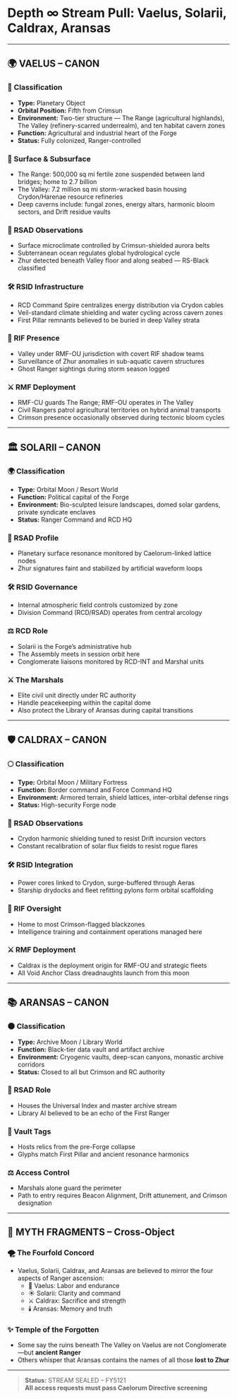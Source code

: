 
# Depth ∞ Stream Pull: Vaelus, Solarii, Caldrax, Aransas

---

## 🌍 VAELUS – CANON

### 🌌 Classification
- **Type:** Planetary Object
- **Orbital Position:** Fifth from Crimsun
- **Environment:** Two-tier structure — The Range (agricultural highlands), The Valley (refinery-scarred underrealm), and ten habitat cavern zones
- **Function:** Agricultural and industrial heart of the Forge
- **Status:** Fully colonized, Ranger-controlled

### 🧱 Surface & Subsurface
- The Range: 500,000 sq mi fertile zone suspended between land bridges; home to 2.7 billion
- The Valley: 7.2 million sq mi storm-wracked basin housing Crydon/Harenae resource refineries
- Deep caverns include: fungal zones, energy altars, harmonic bloom sectors, and Drift residue vaults

### 🧠 RSAD Observations
- Surface microclimate controlled by Crimsun-shielded aurora belts
- Subterranean ocean regulates global hydrological cycle
- Zhur detected beneath Valley floor and along seabed — RS-Black classified

### 🛠️ RSID Infrastructure
- RCD Command Spire centralizes energy distribution via Crydon cables
- Veil-standard climate shielding and water cycling across cavern zones
- First Pillar remnants believed to be buried in deep Valley strata

### 🚨 RIF Presence
- Valley under RMF-OU jurisdiction with covert RIF shadow teams
- Surveillance of Zhur anomalies in sub-aquatic cavern structures
- Ghost Ranger sightings during storm season logged

### ⚔️ RMF Deployment
- RMF-CU guards The Range; RMF-OU operates in The Valley
- Civil Rangers patrol agricultural territories on hybrid animal transports
- Crimson presence occasionally observed during tectonic bloom cycles

---

## 🏛️ SOLARII – CANON

### 🌍 Classification
- **Type:** Orbital Moon / Resort World
- **Function:** Political capital of the Forge
- **Environment:** Bio-sculpted leisure landscapes, domed solar gardens, private syndicate enclaves
- **Status:** Ranger Command and RCD HQ

### 🧬 RSAD Profile
- Planetary surface resonance monitored by Caelorum-linked lattice nodes
- Zhur signatures faint and stabilized by artificial waveform loops

### 🛠️ RSID Governance
- Internal atmospheric field controls customized by zone
- Division Command (RCD/RSAD) operates from central arcology

### ⚖️ RCD Role
- Solarii is the Forge’s administrative hub
- The Assembly meets in session orbit here
- Conglomerate liaisons monitored by RCD-INT and Marshal units

### ⚔️ The Marshals
- Elite civil unit directly under RC authority
- Handle peacekeeping within the capital dome
- Also protect the Library of Aransas during capital transitions

---

## 🛡️ CALDRAX – CANON

### 🌕 Classification
- **Type:** Orbital Moon / Military Fortress
- **Function:** Border command and Force Command HQ
- **Environment:** Armored terrain, shield lattices, inter-orbital defense rings
- **Status:** High-security Forge node

### 🧠 RSAD Observations
- Crydon harmonic shielding tuned to resist Drift incursion vectors
- Constant recalibration of solar flux fields to resist rogue flares

### 🛠️ RSID Integration
- Power cores linked to Crydon, surge-buffered through Aeras
- Starship drydocks and fleet refitting pylons form orbital scaffolding

### 🚨 RIF Oversight
- Home to most Crimson-flagged blackzones
- Intelligence training and containment operations managed here

### ⚔️ RMF Deployment
- Caldrax is the deployment origin for RMF-OU and strategic fleets
- All Void Anchor Class dreadnaughts launch from this moon

---

## 📚 ARANSAS – CANON

### 🌑 Classification
- **Type:** Archive Moon / Library World
- **Function:** Black-tier data vault and artifact archive
- **Environment:** Cryogenic vaults, deep-scan canyons, monastic archive corridors
- **Status:** Closed to all but Crimson and RC authority

### 🧠 RSAD Role
- Houses the Universal Index and master archive stream
- Library AI believed to be an echo of the First Ranger

### 🧬 Vault Tags
- Hosts relics from the pre-Forge collapse
- Glyphs match First Pillar and ancient resonance harmonics

### ⚖️ Access Control
- Marshals alone guard the perimeter
- Path to entry requires Beacon Alignment, Drift attunement, and Crimson designation

---

## 🔮 MYTH FRAGMENTS – Cross-Object

### 🌪️ The Fourfold Concord
- Vaelus, Solarii, Caldrax, and Aransas are believed to mirror the four aspects of Ranger ascension:
  - 🌾 Vaelus: Labor and endurance
  - ☀️ Solarii: Clarity and command
  - ⚔️ Caldrax: Sacrifice and strength
  - 🕯️ Aransas: Memory and truth

### ✨ Temple of the Forgotten
- Some say the ruins beneath The Valley on Vaelus are not Conglomerate—but **ancient Ranger**
- Others whisper that Aransas contains the names of all those **lost to Zhur**

---

> **Status:** STREAM SEALED – FY5121  
> **All access requests must pass Caelorum Directive screening**
